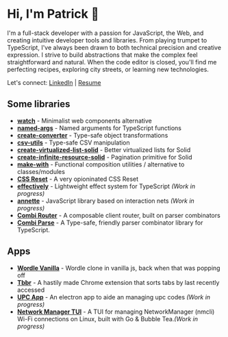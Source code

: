 # Hi, I'm Patrick 👋
I'm a full-stack developer with a passion for JavaScript, the Web, and creating intuitive developer tools and libraries.
From playing trumpet to TypeScript, I've always been drawn to both technical precision and creative expression. I strive to build abstractions that make the complex feel straightforward and natural.
When the code editor is closed, you'll find me perfecting recipes, exploring city streets, or learning new technologies.

Let's connect: [LinkedIn](https://www.linkedin.com/in/patrick-wm-glenn/) | [Resume](https://hackmd.io/@patrickg/SkBq-_lV1l)

## Some libraries

- [**watch**](https://github.com/doeixd/watch) - Minimalist web components alternative
- [**named-args**](https://github.com/doeixd/named-arguments) - Named arguments for TypeScript functions
- [**create-converter**](https://github.com/doeixd/create-converter) - Type-safe object transformations
- [**csv-utils**](https://github.com/doeixd/csv-utils) - Type-safe CSV manipulation
- [**create-virtualized-list-solid**](https://github.com/doeixd/create-virtualized-list-solid) - Better virtualized lists for Solid
- [**create-infinite-resource-solid**](https://github.com/doeixd/create-infinite-resource-solid) - Pagination primitive for Solid
- [**make-with**](https://github.com/doeixd/make-with) - Functional composition utilities / alternative to classes/modules
- [**CSS Reset**](https://github.com/doeixd/CSS-Reset) - A very opioninated CSS Reset
- [**effectively**](https://github.com/doeixd/effectively) - Lightweight effect system for TypeScript *(Work in progress)*
- [**annette**](https://github.com/doeixd/annette) - JavaScript library based on interaction nets *(Work in progress)*
- [**Combi Router**](https://github.com/doeixd/combi-router) - A composable client router, built on parser combinators
- [**Combi Parse**](https://github.com/doeixd/combi-parse) - A Type-safe, friendly parser combinator library for TypeScript.


## Apps
- [**Wordle Vanilla**](https://github.com/doeixd/Wordle-Vanilla) - Wordle clone in vanilla js, back when that was popping off 
- [**Tbbr**](https://github.com/doeixd/Tbbr) - A hastily made Chrome extension that sorts tabs by last recently accessed
- [**UPC App**](https://github.com/doeixd/upc-app) - An electron app to aide an managing upc codes *(Work in progress)*
- [**Network Manager TUI**](https://github.com/doeixd/nmtui-go) -  A TUI for managing NetworkManager (nmcli) Wi-Fi connections on Linux, built with Go & Bubble Tea.*(Work in progress)*
